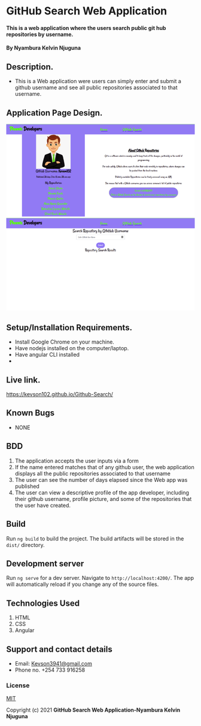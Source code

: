 # GitHub Search Web Application
#### This is a web application where the users search public git hub repositories by username.
#### By **Nyambura Kelvin Njuguna**

## Description.
* This is a Web application were users can simply enter and submit a github username and see all public repositories associated to that username.

## Application Page Design.
<img src="src/assets/images/Page1Design.png" raw = true alt = "Website design">
<img src="src/assets/images/page2Design.png" raw = true alt = "Website design">


## Setup/Installation Requirements.
* Install Google Chrome on your machine.
* Have nodejs installed on the computer/laptop.
* Have angular CLI installed
* 

## Live link.
https://kevson102.github.io/Github-Search/

## Known Bugs
* NONE

## BDD
1. The application accepts the user inputs via a form
2. If the name entered matches that of any github user, the web application displays all the public repositories associated to that username
3. The user can see the number of days elapsed since the Web app was published
4. The user can view a descriptive profile of the app developer, including their github username, profile picture, and some of the repositories that the user have created.


## Build

Run `ng build` to build the project. The build artifacts will be stored in the `dist/` directory.

## Development server

Run `ng serve` for a dev server. Navigate to `http://localhost:4200/`. The app will automatically reload if you change any of the source files.


## Technologies Used
1. HTML
2. CSS
3. Angular
## Support and contact details
* Email: Kevson3941@gmail.com
* Phone no. +254 733 916258
### License
<a href="LICENSE.MD" target = "_blank">MIT</a>

Copyright (c) 2021 **GitHub Search Web Application-Nyambura Kelvin Njuguna**
